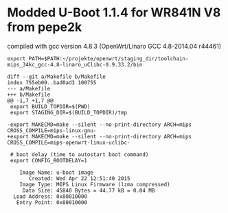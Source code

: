 Modded U-Boot 1.1.4 for WR841N V8 from pepe2k 
==========

compiled with gcc version 4.8.3 (OpenWrt/Linaro GCC 4.8-2014.04 r44461)

```
export PATH=$PATH:~/projekte/openwrt/staging_dir/toolchain-mips_34kc_gcc-4.8-linaro_uClibc-0.9.33.2/bin

diff --git a/Makefile b/Makefile
index 755eb00..bad0ad3 100755
--- a/Makefile
+++ b/Makefile
@@ -1,7 +1,7 @@
 export BUILD_TOPDIR=$(PWD)
 export STAGING_DIR=$(BUILD_TOPDIR)/tmp

-export MAKECMD=make --silent --no-print-directory ARCH=mips CROSS_COMPILE=mips-linux-gnu-
+export MAKECMD=make --silent --no-print-directory ARCH=mips CROSS_COMPILE=mips-openwrt-linux-uclibc-

 # boot delay (time to autostart boot command)
 export CONFIG_BOOTDELAY=1
```

```
    Image Name: u-boot image
       Created: Wed Apr 22 12:51:40 2015
    Image Type: MIPS Linux Firmware (lzma compressed)
     Data Size: 45840 Bytes = 44.77 kB = 0.04 MB
  Load Address: 0x80010000
   Entry Point: 0x80010000
```

